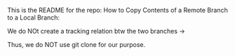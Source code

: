 This is the README for the repo:
How to Copy Contents of a Remote Branch to a Local Branch:

We do NOt create a tracking relation btw the two branches ->

Thus, we do NOT use git clone for our purpose.


